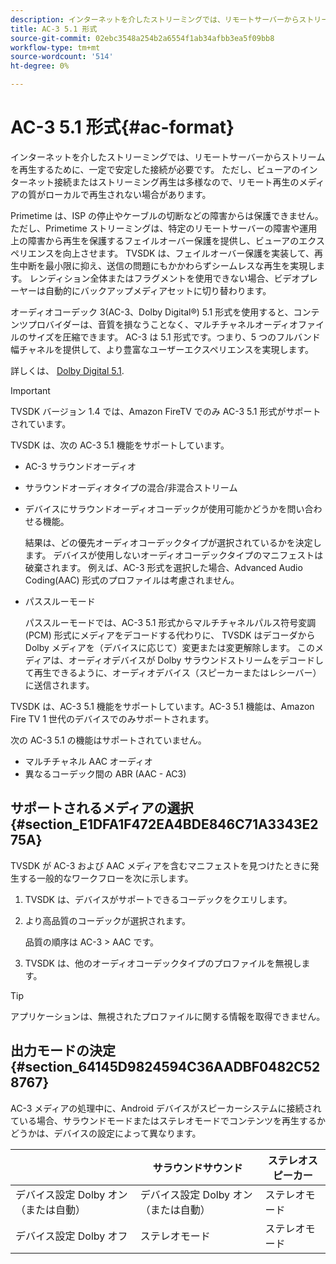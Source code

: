 ```yaml
---
description: インターネットを介したストリーミングでは、リモートサーバーからストリームを再生するために、一定で安定した接続が必要です。 ただし、ビューアのインターネット接続またはストリーミング再生は多様なので、リモート再生のメディアの質がローカルで再生されない場合があります。
title: AC-3 5.1 形式
source-git-commit: 02ebc3548a254b2a6554f1ab34afbb3ea5f09bb8
workflow-type: tm+mt
source-wordcount: '514'
ht-degree: 0%

---
```


# AC-3 5.1 形式{#ac-format}

インターネットを介したストリーミングでは、リモートサーバーからストリームを再生するために、一定で安定した接続が必要です。 ただし、ビューアのインターネット接続またはストリーミング再生は多様なので、リモート再生のメディアの質がローカルで再生されない場合があります。

Primetime は、ISP の停止やケーブルの切断などの障害からは保護できません。 ただし、Primetime ストリーミングは、特定のリモートサーバーの障害や運用上の障害から再生を保護するフェイルオーバー保護を提供し、ビューアのエクスペリエンスを向上させます。 TVSDK は、フェイルオーバー保護を実装して、再生中断を最小限に抑え、送信の問題にもかかわらずシームレスな再生を実現します。 レンディション全体またはフラグメントを使用できない場合、ビデオプレーヤーは自動的にバックアップメディアセットに切り替わります。

オーディオコーデック 3(AC-3、Dolby Digital®) 5.1 形式を使用すると、コンテンツプロバイダーは、音質を損なうことなく、マルチチャネルオーディオファイルのサイズを圧縮できます。 AC-3 は 5.1 形式です。つまり、5 つのフルバンド幅チャネルを提供して、より豊富なユーザーエクスペリエンスを実現します。

詳しくは、 [Dolby Digital 5.1](https://www.dolby.com/us/en/technologies/dolby-digital.html).

>[!IMPORTANT]
>
>TVSDK バージョン 1.4 では、Amazon FireTV でのみ AC-3 5.1 形式がサポートされています。

TVSDK は、次の AC-3 5.1 機能をサポートしています。

* AC-3 サラウンドオーディオ
* サラウンドオーディオタイプの混合/非混合ストリーム
* デバイスにサラウンドオーディオコーデックが使用可能かどうかを問い合わせる機能。

  結果は、どの優先オーディオコーデックタイプが選択されているかを決定します。 デバイスが使用しないオーディオコーデックタイプのマニフェストは破棄されます。 例えば、AC-3 形式を選択した場合、Advanced Audio Coding(AAC) 形式のプロファイルは考慮されません。
* パススルーモード

  パススルーモードでは、AC-3 5.1 形式からマルチチャネルパルス符号変調 (PCM) 形式にメディアをデコードする代わりに、 TVSDK はデコーダから Dolby メディアを（デバイスに応じて）変更または変更解除します。 このメディアは、オーディオデバイスが Dolby サラウンドストリームをデコードして再生できるように、オーディオデバイス（スピーカーまたはレシーバー）に送信されます。

TVSDK は、AC-3 5.1 機能をサポートしています。AC-3 5.1 機能は、Amazon Fire TV 1 世代のデバイスでのみサポートされます。

次の AC-3 5.1 の機能はサポートされていません。

* マルチチャネル AAC オーディオ
* 異なるコーデック間の ABR (AAC - AC3)

## サポートされるメディアの選択 {#section_E1DFA1F472EA4BDE846C71A3343E275A}

TVSDK が AC-3 および AAC メディアを含むマニフェストを見つけたときに発生する一般的なワークフローを次に示します。

1. TVSDK は、デバイスがサポートできるコーデックをクエリします。
1. より高品質のコーデックが選択されます。

   品質の順序は AC-3 > AAC です。
1. TVSDK は、他のオーディオコーデックタイプのプロファイルを無視します。

>[!TIP]
>
>アプリケーションは、無視されたプロファイルに関する情報を取得できません。

## 出力モードの決定 {#section_64145D9824594C36AADBF0482C528767}

AC-3 メディアの処理中に、Android デバイスがスピーカーシステムに接続されている場合、サラウンドモードまたはステレオモードでコンテンツを再生するかどうかは、デバイスの設定によって異なります。

|   | サラウンドサウンド | ステレオスピーカー |
|---|---|---|
| デバイス設定 Dolby オン（または自動） | デバイス設定 Dolby オン（または自動） | ステレオモード |
| デバイス設定 Dolby オフ | ステレオモード | ステレオモード |
